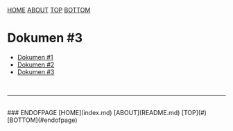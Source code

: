 ---
---

[HOME](index.md)
[ABOUT](README.md)
[TOP](#)
[BOTTOM](#endofpage)

# Dokumen #3

* [Dokumen #1](xfile1.html)
* [Dokumen #2](xfile2.html)
* [Dokumen #3](xfile3.html)

<br>
<hr>
<br>
### ENDOFPAGE
[HOME](index.md)
[ABOUT](README.md)
[TOP](#)
[BOTTOM](#endofpage)
<br>


